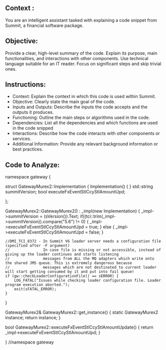 ## Context : 

You are an intelligent assistant tasked with explaining a code snippet from Summit, a financial software package.

## Objective: 

Provide a clear, high-level summary of the code. Explain its purpose, main functionalities, and interactions with other components. Use technical language suitable for an IT reader. Focus on significant steps and skip trivial ones.

## Instructions:

- Context: Explain the context in which this code is used within Summit.
- Objective: Clearly state the main goal of the code.
- Inputs and Outputs: Describe the inputs the code accepts and the outputs it produces.
- Functioning: Outline the main steps or algorithms used in the code.
- Dependencies: List all the dependencies and which functions are used in the code snipped
- Interactions: Describe how the code interacts with other components or services.
- Additional Information: Provide any relevant background information or best practices.

## Code to Analyze:

namespace gateway
{

struct GatewayMurex2::Implementation
{
    Implementation()
    {
    }
    std::string summitVersion;
    bool executeFxEventStlCcyStlAmountUpd;
    
};

GatewayMurex2::GatewayMurex2() : _impl(new Implementation)
{
    _impl->summitVersion = (sVersion()).Text;
    if((tci::trim(_impl->summitVersion)).compare("5.6") != 0) {
        _impl->executeFxEventStlCcyStlAmountUpd = true;
    } else {
        _impl->executeFxEventStlCcyStlAmountUpd = false;
    }
    
    //DMI_TCI_8372 - In Summit V6 loader server needs a configuration file (specified after -F argument)
    //               In case file is missing or not accessible, instead of giving up the loader continues and starts listening
    //               messages from ALL the MQ adapters which write onto the shared JMS queue. This is extremely dangerous because
    //               messages which are not destinated to current loader will start getting consumed by it and put into fail queue!
    if (gw::checkLoaderConfigurationFile() == sERROR) {
        LOG_FATAL("Issues while checking loader configuration file. Loader program execution aborted.");
        exit(sFATAL_ERROR);
    }
}

GatewayMurex2& GatewayMurex2::get_instance()
{
    static GatewayMurex2 instance;
    return instance;
}

bool GatewayMurex2::executeFxEventStlCcyStlAmountUpdate() {
    return _impl->executeFxEventStlCcyStlAmountUpd;
}

} //namespace gateway
